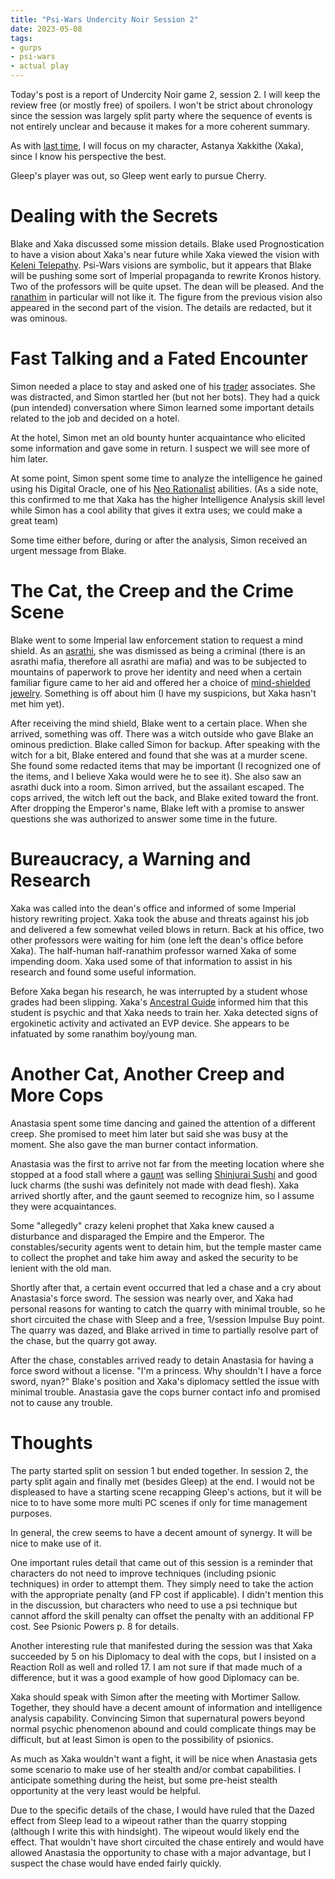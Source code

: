 ```yaml
---
title: "Psi-Wars Undercity Noir Session 2"
date: 2023-05-08
tags:
- gurps
- psi-wars
- actual play
---
```


Today's post is a report of Undercity Noir game 2, session 2. I will keep the review free (or mostly free) of spoilers. I won't be strict about chronology since the session was largely split party where the sequence of events is not entirely unclear and because it makes for a more coherent summary.

As with [last time](_posts/2023-04-05-undercity-noir-intro.md), I will focus on my character, Astanya Xakkithe (Xaka), since I know his perspective the best.

Gleep's player was out, so Gleep went early to pursue Cherry.

# Dealing with the Secrets
Blake and Xaka discussed some mission details. Blake used Prognostication to have a vision about Xaka's near future while Xaka viewed the vision with [Keleni Telepathy](http://psi-wars.wikidot.com/wiki:keleni#toc6). Psi-Wars visions are symbolic, but it appears that Blake will be pushing some sort of Imperial propaganda to rewrite Kronos history. Two of the professors will be quite upset. The dean will be pleased. And the [ranathim](http://psi-wars.wikidot.com/wiki:ranathim) in particular will not like it. The figure from the previous vision also appeared in the second part of the vision. The details are redacted, but it was ominous.

# Fast Talking and a Fated Encounter
Simon needed a place to stay and asked one of his [trader](http://psi-wars.wikidot.com/wiki:traders) associates. She was distracted, and Simon startled her (but not her bots). They had a quick (pun intended) conversation where Simon learned some important details related to the job and decided on a hotel.

At the hotel, Simon met an old bounty hunter acquaintance who elicited some information and gave some in return. I suspect we will see more of him later.

At some point, Simon spent some time to analyze the intelligence he gained using his Digital Oracle, one of his [Neo Rationalist](psi-wars.wikidot.com/neo-rationalism) abilities. (As a side note, this confirmed to me that Xaka has the higher Intelligence Analysis skill level while Simon has a cool ability that gives it extra uses; we could make a great team)

Some time either before, during or after the analysis, Simon received an urgent message from Blake.

# The Cat, the Creep and the Crime Scene
Blake went to some Imperial law enforcement station to request a mind shield. As an [asrathi](http://psi-wars.wikidot.com/wiki:asrathi), she was dismissed as being a criminal (there is an asrathi mafia, therefore all asrathi are mafia) and was to be subjected to mountains of paperwork to prove her identity and need when a certain familiar figure came to her aid and offered her a choice of [mind-shielded jewelry](http://psi-wars.wikidot.com/general-gear#toc11). Something is off about him (I have my suspicions, but Xaka hasn't met him yet).

After receiving the mind shield, Blake went to a certain place. When she arrived, something was off. There was a witch outside who gave Blake an ominous prediction. Blake called Simon for backup. After speaking with the witch for a bit, Blake entered and found that she was at a murder scene. She found some redacted items that may be important (I recognized one of the items, and I believe Xaka would were he to see it). She also saw an asrathi duck into a room. Simon arrived, but the assailant escaped. The cops arrived, the witch left out the back, and Blake exited toward the front. After dropping the Emperor's name, Blake left with a promise to answer questions she was authorized to answer some time in the future.

# Bureaucracy, a Warning and Research
Xaka was called into the dean's office and informed of some Imperial history rewriting project. Xaka took the abuse and threats against his job and delivered a few somewhat veiled blows in return. Back at his office, two other professors were waiting for him (one left the dean's office before Xaka). The half-human half-ranathim professor warned Xaka of some impending doom. Xaka used some of that information to assist in his research and found some useful information.

Before Xaka began his research, he was interrupted by a student whose grades had been slipping. Xaka's [Ancestral Guide](http://psi-wars.wikidot.com/wiki:keleni#toc8) informed him that this student is psychic and that Xaka needs to train her. Xaka detected signs of ergokinetic activity and activated an EVP device. She appears to be infatuated by some ranathim boy/young man.

# Another Cat, Another Creep and More Cops
Anastasia spent some time dancing and gained the attention of a different creep. She promised to meet him later but said she was busy at the moment. She also gave the man burner contact information.

Anastasia was the first to arrive not far from the meeting location where she stopped at a food stall where a [gaunt](http://psi-wars.wikidot.com/wiki:gaunt) was selling [Shinjurai Sushi](http://psi-wars.wikidot.com/federation-remnant-culture#toc31) and good luck charms (the sushi was definitely not made with dead flesh). Xaka arrived shortly after, and the gaunt seemed to recognize him, so I assume they were acquaintances.

Some "allegedly" crazy keleni prophet that Xaka knew caused a disturbance and disparaged the Empire and the Emperor. The constables/security agents went to detain him, but the temple master came to collect the prophet and take him away and asked the security to be lenient with the old man.

Shortly after that, a certain event occurred that led a chase and a cry about Anastasia's force sword. The session was nearly over, and Xaka had personal reasons for wanting to catch the quarry with minimal trouble, so he short circuited the chase with Sleep and a free, 1/session Impulse Buy point. The quarry was dazed, and Blake arrived in time to partially resolve part of the chase, but the quarry got away.

After the chase, constables arrived ready to detain Anastasia for having a force sword without a license. "I'm a princess. Why shouldn't I have a force sword, nyan?" Blake's position and Xaka's diplomacy settled the issue with minimal trouble. Anastasia gave the cops burner contact info and promised not to cause any trouble.

# Thoughts
The party started split on session 1 but ended together. In session 2, the party split again and finally met (besides Gleep) at the end. I would not be displeased to have a starting scene recapping Gleep's actions, but it will be nice to to have some more multi PC scenes if only for time management purposes.

In general, the crew seems to have a decent amount of synergy. It will be nice to make use of it.

One important rules detail that came out of this session is a reminder that characters do not need to improve techniques (including psionic techniques) in order to attempt them. They simply need to take the action with the appropriate penalty (and FP cost if applicable). I didn't mention this in the discussion, but characters who need to use a psi technique but cannot afford the skill penalty can offset the penalty with an additional FP cost. See Psionic Powers p. 8 for details.

Another interesting rule that manifested during the session was that Xaka succeeded by 5 on his Diplomacy to deal with the cops, but I insisted on a Reaction Roll as well and rolled 17. I am not sure if that made much of a difference, but it was a good example of how good Diplomacy can be.

Xaka should speak with Simon after the meeting with Mortimer Sallow. Together, they should have a decent amount of information and intelligence analysis capability. Convincing Simon that supernatural powers beyond normal psychic phenomenon abound and could complicate things may be difficult, but at least Simon is open to the possibility of psionics.

As much as Xaka wouldn't want a fight, it will be nice when Anastasia gets some scenario to make use of her stealth and/or combat capabilities. I anticipate something during the heist, but some pre-heist stealth opportunity at the very least would be helpful.

Due to the specific details of the chase, I would have ruled that the Dazed effect from Sleep lead to a wipeout rather than the quarry stopping (although I write this with hindsight). The wipeout would likely end the effect. That wouldn't have short circuited the chase entirely and would have allowed Anastasia the opportunity to chase with a major advantage, but I suspect the chase would have ended fairly quickly.
